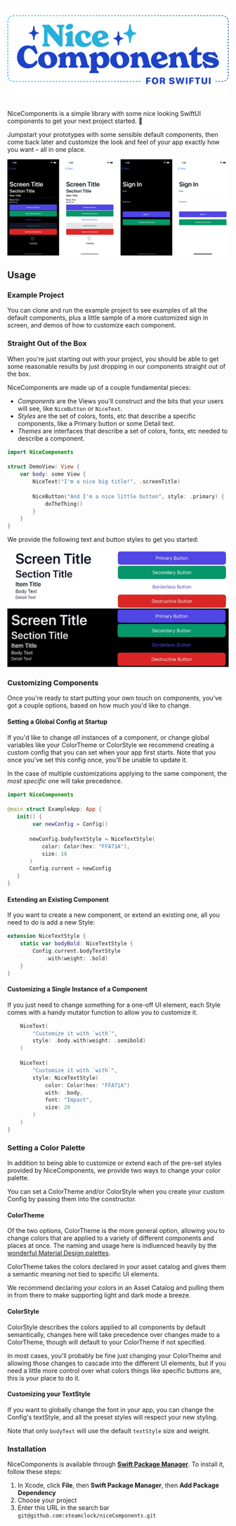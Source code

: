 ![NiceComponents](nice_components.png)

NiceComponents is a simple library with some nice looking SwiftUI components to get your next project started. 🚀

Jumpstart your prototypes with some sensible default components, then come back later and customize the look and feel of your app exactly how you want – all in one place.

![](preview.png)

## Usage

### Example Project

You can clone and run the example project to see examples of all the default components, plus a little sample of a more customized sign in screen, and demos of how to customize each component.

### Straight Out of the Box

When you're just starting out with your project, you should be able to get some reasonable results by just dropping in our components straight out of the box.

NiceComponents are made up of a couple fundamental pieces:
- *Components* are the Views you'll construct and the bits that your users will see, like `NiceButton` or `NiceText`.
- *Styles* are the set of colors, fonts, etc that describe a specific components, like a Primary button or some Detail text.
- *Themes* are interfaces that describe a set of colors, fonts, etc needed to describe a component.

```swift
import NiceComponents

struct DemoView: View {
    var body: some View {
        NiceText("I'm a nice big title!", .screenTitle)
        
        NiceButton("And I'm a nice little button", style: .primary) {
            doTheThing()
        }
    }
}
```

We provide the following text and button styles to get you started:

![](textAndButtonStyles.jpg)

### Customizing Components

Once you're ready to start putting your own touch on components, you've got a couple options, based on how much you'd like to change.

#### Setting a Global Config at Startup

If you'd like to change _all_ instances of a component, or change global variables like your ColorTheme or ColorStyle we recommend creating a custom config that you can set when your app first starts. Note that you once you've set this config once, you'll be unable to update it.

In the case of multiple customizations applying to the same component, the _most specific_ one will take precedence.

```swift
import NiceComponents

@main struct ExampleApp: App {
   init() {
        var newConfig = Config()
       
       newConfig.bodyTextStyle = NiceTextStyle(
           color: Color(hex: "FFA71A"),
           size: 16
       )
       Config.current = newConfig
   }
}
```

#### Extending an Existing Component

If you want to create a new component, or extend an existing one, all you need to do is add a new Style:

```swift
extension NiceTextStyle {
    static var bodyBold: NiceTextStyle {
        Config.current.bodyTextStyle
            .with(weight: .bold)
    }
}

```

#### Customizing a Single Instance of a Component

If you just need to change something for a one-off UI element, each Style comes with a handy mutator function to allow you to customize it.

```swift
    NiceText(
        "Customize it with `with`", 
        style: .body.with(weight: .semibold)
    )

    NiceText(
        "Customize it with `with`", 
        style: NiceTextStyle(
            color: Color(hex: "FFA71A")
            with: .body,
            font: "Impact",
            size: 20
        )
    )
}

```

### Setting a Color Palette

In addition to being able to customize or extend each of the pre-set styles provided by NiceComponents, we provide two ways to change your color palette.

You can set a ColorTheme and/or ColorStyle when you create your custom Config by passing them into the constructor.


#### ColorTheme

Of the two options, ColorTheme is the more general option, allowing you to change colors that are applied to a variety of different components and places at once. The naming and usage here is indluenced heavily by the [wonderful Material Design palettes](https://m2.material.io/design/color/the-color-system.html).

ColorTheme takes the colors declared in your asset catalog and gives them a semantic meaning not tied to specific UI elements. 

We recommend declaring your colors in an Asset Catalog and pulling them in from there to make supporting light and dark mode a breeze. 

#### ColorStyle

ColorStyle describes the colors applied to all components by default semantically, changes here will take precedence over changes made to a ColorTheme, though will default to your ColorTheme if not specified.

In most cases, you'll probably be fine just changing your ColorTheme and allowing those changes to cascade into the different UI elements, but if you need a little more control over what colors things like specific buttons are, this is your place to do it.

#### Customizing your TextStyle

If you want to globally change the font in your app, you can change the Config's textStyle, and all the preset styles will respect your new styling.

Note that only `bodyText` will use the default `textStyle` size and weight.


### Installation

NiceComponents is available through **[Swift Package Manager](https://swift.org/package-manager/)**. To install it, follow these steps:

1. In Xcode, click **File**, then **Swift Package Manager**, then **Add Package Dependency**
2. Choose your project
3. Enter this URL in the search bar `git@github.com:steamclock/niceComponents.git`
